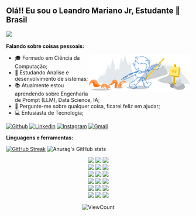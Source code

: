## Olá!! Eu sou o Leandro Mariano Jr, Estudante 🚀 Brasil
![](https://github.com/halfrost/halfrost/blob/master/icons/header_1.png)

**Falando sobre coisas pessoais:**

<img width="55%" align="right" alt="Github" src="https://github.com/leandro-25/leandro-25/blob/main/git-header.svg" />

- 🎓 Formado em Ciência da Computação;
- 🌱 Estudando Analise e desenvolvimento de sistemas;
- 📚 Atualmente estou aprendendo sobre Engenharia de Prompt (LLM), Data Science, IA;
- 💬 Pergunte-me sobre qualquer coisa, ficarei feliz em ajudar;
- 💻 Entusiasta de Tecnologia;

[![Github](https://img.shields.io/badge/-Github-000?style=flat&logo=Github&logoColor=white)](https://github.com/leandro-25)
[![Linkedin](https://img.shields.io/badge/-LinkedIn-blue?style=flat&logo=Linkedin&logoColor=white)](https://www.linkedin.com/in/leandromarianojr/)
[![Instagram](https://img.shields.io/badge/-Instagram-c13584?style=flat&labelColor=c13584&logo=instagram&logoColor=white)](https://www.instagram.com/izzy.leandro/)
[![Gmail](https://img.shields.io/badge/-Gmail-c14438?style=flat&logo=Gmail&logoColor=white)](mailto:leandro-25@gmail.com)

**Linguagens e ferramentas:** 

[![GitHub Streak](https://github-readme-streak-stats.herokuapp.com?user=leandro-25&theme=radical&border_radius=4.3&locale=pt_BR&date_format=j%20M%5B%20Y%5D&mode=weekly&card_width=400&type=png)](https://git.io/streak-stats)
![Anurag's GitHub stats](https://github-readme-stats.vercel.app/api?username=anuraghazra&theme=radical&show_icons=true)

  <p  align="center">
  <code><img width="8%" src="https://img.shields.io/badge/C-00599C?style=for-the-badge&logo=c&logoColor=white"></code>
  <code><img width="12%" src="https://img.shields.io/badge/Dart-0175C2?style=for-the-badge&logo=dart&logoColor=white"></code>
  <code><img width="19%" src="https://img.shields.io/badge/JavaScript-323330?style=for-the-badge&logo=javascript&logoColor=F7DF1E"></code>
  <br />
  <code><img width="19%" src="https://img.shields.io/badge/Express%20js-000000?style=for-the-badge&logo=express&logoColor=white"></code>
  <code><img width="15%" src="https://img.shields.io/badge/Node%20js-339933?style=for-the-badge&logo=nodedotjs&logoColor=white"></code>
  <code><img width="18%" src="https://img.shields.io/badge/Sequelize-52B0E7?style=for-the-badge&logo=Sequelize&logoColor=white"></code>
  <br />
  <code><img width="11%" src="https://img.shields.io/badge/npm-CB3837?style=for-the-badge&logo=npm&logoColor=white"></code>
  <code><img width="12%" src="https://img.shields.io/badge/json-5E5C5C?style=for-the-badge&logo=json&logoColor=white"></code>
  <code><img width="16%" src="https://img.shields.io/badge/Flutter-02569B?style=for-the-badge&logo=flutter&logoColor=white"></code>
  <br />
  <code><img width="15%" src="https://img.shields.io/badge/CLion-000000?style=for-the-badge&logo=clion&logoColor=white"></code>
  <code><img width="16%" src="https://img.shields.io/badge/VSCode-0078D4?style=for-the-badge&logo=visual%20studio%20code&logoColor=white"></code>
  <code><img width="19%" src="https://img.shields.io/badge/Windows-0078D6?style=for-the-badge&logo=windows&logoColor=white"></code>
  <br />
  <code><img width="16%" src="https://img.shields.io/badge/Android-3DDC84?style=for-the-badge&logo=android&logoColor=white"></code>
  <code><img width="16%" src="https://img.shields.io/badge/Arduino-00979D?style=for-the-badge&logo=Arduino&logoColor=white"></code>
  <code><img width="19%" src="https://img.shields.io/badge/PostgreSQL-316192?style=for-the-badge&logo=postgresql&logoColor=white"></code>
  <br />
  <code><img width="17%" src="https://img.shields.io/badge/Supabase-181818?style=for-the-badge&logo=supabase&logoColor=white"></code>
  <code><img width="14%" src="https://img.shields.io/badge/MySQL-005C84?style=for-the-badge&logo=mysql&logoColor=white"></code>
  <code><img width="15%" src="https://img.shields.io/badge/Oracle-F80000?style=for-the-badge&logo=Oracle&logoColor=white"></code>
  <br />
  </p>

  <p align="center">
  <img alt="ViewCount" src="https://views.whatilearened.today/views/github/leandro-25/leandro-25.svg" />
  </p>



